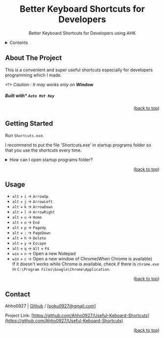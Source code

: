 <a name="readme-top"></a>

<!-- Header -->
<h1 align="center">
    Better Keyboard Shortcuts for Developers
</h1>
<p align="center">Better Keyboard Shortcuts for Developers using AHK</p>

<!-- Table of Contents -->
<details>
  <summary>Contents</summary>
  <ol>
    <li><a href="##about-the-project">About The Project</a></li>
    <li><a href="#getting-started">Getting Started</a></li>
    <li><a href="#usage">Usage</a></li>
    <li><a href="#contact">Contact</a></li>
  </ol>
</details>

<!-- Informations of this Project -->
## About The Project
This is a convenient and super useful shortcuts especially for developers programming which I made.

*<!> Caution : It may works only on **Window***

##### Built with* `Auto Hot Key`

<p align="right">(<a href="#readme-top">back to top</a>)</p>


<!-- Tutorial -->
## Getting Started
Run `Shortcuts.exe`.

I recommend to put the file 'Shortcuts.exe' in startup programs folder so that you use the shortcuts every time.
<details>
  <summary>How can I open startup programs folder?</summary>
  Press `win` + `R`, and type `shell:startup`. file directory will be open.
</details>

<p align="right">(<a href="#readme-top">back to top</a>)</p>


## Usage

- `alt` + `i` -> `ArrowUp`
- `alt` + `j` -> `ArrowLeft`
- `alt` + `k` -> `ArrowDown`
- `alt` + `l` -> `ArrowRight`
- `alt` + `u` -> `Home`
- `alt` + `o` -> `End`
- `alt` + `p` -> `PageUp`
- `alt` + `;` -> `PageDown`
- `alt` + `h` -> `Delete`
- `alt` + `y` -> `Escape`
- `alt` + `q` -> `Alt` + `F4`
- `win` + `n` -> Open a new Notepad
- `win` + `c` -> Open a new window of Chrome(When Chrome is available)\
If it doesn't works while Chrome is available, check if there is `chrome.exe` in `C:\Program Files\Google\Chrome\Application`.

<p align="right">(<a href="#readme-top">back to top</a>)</p>


<!-- Author Info -->
## Contact

Ahho0927 | [Github](https://github.com/Ahho0927) / [poku0927@gmail.com]

Project Link: [https://github.com/Ahho0927/Useful-Keboard-Shortcuts](https://github.com/Ahho0927/Useful-Keboard-Shortcuts)

<p align="right">(<a href="#readme-top">back to top</a>)</p>
